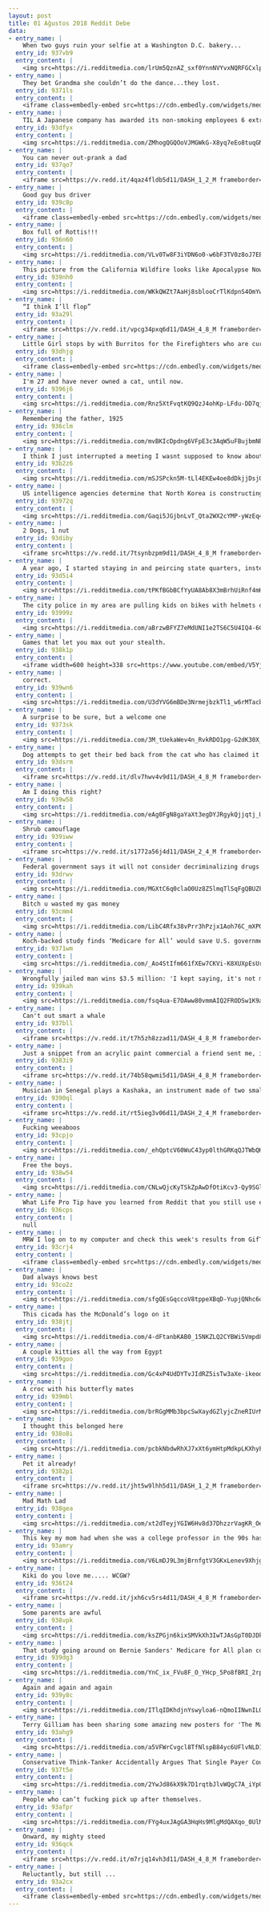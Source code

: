 ```yaml
---
layout: post
title: 01 Ağustos 2018 Reddit Debe
data:
- entry_name: |
    When two guys ruin your selfie at a Washington D.C. bakery...
  entry_id: 937vb9
  entry_content: |
    <img src=https://i.redditmedia.com/lrUm5QznAZ_sxf0YnnNVYvxNQRFGCxlpIp_5A8JruKY.jpg?s=867fcfa985815cb607a70100186efab2 frameborder=0>
- entry_name: |
    They bet Grandma she couldn’t do the dance...they lost.
  entry_id: 9371ls
  entry_content: |
    <iframe class=embedly-embed src=https://cdn.embedly.com/widgets/media.html?src=https%3A%2F%2Fgfycat.com%2Fifr%2FAggravatingColdChicken&url=https%3A%2F%2Fgfycat.com%2FAggravatingColdChicken&image=https%3A%2F%2Fthumbs.gfycat.com%2FAggravatingColdChicken-size_restricted.gif&key=522baf40bd3911e08d854040d3dc5c07&type=text%2Fhtml&schema=gfycat width=600 height=919 scrolling=no frameborder=0 allow=autoplay; fullscreen allowfullscreen=true></iframe>
- entry_name: |
    TIL A Japanese company has awarded its non-smoking employees 6 extra vacation days to compensate for the smoker’s smoke breaks
  entry_id: 93dfyx
  entry_content: |
    <img src=https://i.redditmedia.com/ZMhogQGQOoVJMGWkG-X8yq7eEo8tuqGNdbmU5_7LOpA.jpg?s=f02a89646294fdebe40364d605522748 frameborder=0>
- entry_name: |
    You can never out-prank a dad
  entry_id: 937qo7
  entry_content: |
    <iframe src=https://v.redd.it/4qaz4fldb5d11/DASH_1_2_M frameborder=0></iframe>
- entry_name: |
    Good guy bus driver
  entry_id: 939c8p
  entry_content: |
    <iframe class=embedly-embed src=https://cdn.embedly.com/widgets/media.html?src=https%3A%2F%2Fgfycat.com%2Fifr%2FWhimsicalSpiffyAurochs&url=https%3A%2F%2Fgfycat.com%2FWhimsicalSpiffyAurochs&image=https%3A%2F%2Fthumbs.gfycat.com%2FWhimsicalSpiffyAurochs-size_restricted.gif&key=2aa3c4d5f3de4f5b9120b660ad850dc9&type=text%2Fhtml&schema=gfycat width=600 height=338 scrolling=no frameborder=0 allow=autoplay; fullscreen allowfullscreen=true></iframe>
- entry_name: |
    Box full of Rottis!!!
  entry_id: 936n60
  entry_content: |
    <img src=https://i.redditmedia.com/VLv0Tw8F3iYDN6o0-w6bF3TV0z8oJ7EEuwKw_3RrRuE.jpg?s=94a0d4df190d5623baf6ca92eb706b08 frameborder=0>
- entry_name: |
    This picture from the California Wildfire looks like Apocalypse Now.
  entry_id: 939nh0
  entry_content: |
    <img src=https://i.redditmedia.com/WKkQWZt7AaHj8sblooCrTlKdpnS4OmYwXySj1QvVYiM.jpg?s=626db75c8bb3b104bdbc6af2d84e2220 frameborder=0>
- entry_name: |
    “I think I’ll flop”
  entry_id: 93a29l
  entry_content: |
    <iframe src=https://v.redd.it/vpcg34pxq6d11/DASH_4_8_M frameborder=0></iframe>
- entry_name: |
    Little Girl stops by with Burritos for the Firefighters who are currently battling the Carr forest fire in CA.
  entry_id: 93dhjg
  entry_content: |
    <iframe class=embedly-embed src=https://cdn.embedly.com/widgets/media.html?src=https%3A%2F%2Fgfycat.com%2Fifr%2FBelovedLastBallpython&url=https%3A%2F%2Fgfycat.com%2FBelovedLastBallpython&image=https%3A%2F%2Fthumbs.gfycat.com%2FBelovedLastBallpython-size_restricted.gif&key=522baf40bd3911e08d854040d3dc5c07&type=text%2Fhtml&schema=gfycat width=600 height=600 scrolling=no frameborder=0 allow=autoplay; fullscreen allowfullscreen=true></iframe>
- entry_name: |
    I'm 27 and have never owned a cat, until now.
  entry_id: 9396j6
  entry_content: |
    <img src=https://i.redditmedia.com/Rnz5XtFvqtKQ9QzJ4ohKp-LFdu-DD7qj0PjnPj0Cjr4.jpg?s=58fb6109cb96644154f31d92a5e037fe frameborder=0>
- entry_name: |
    Remembering the father, 1925
  entry_id: 936clm
  entry_content: |
    <img src=https://i.redditmedia.com/mvBKIcDpdng6VFpE3c3AqW5uFBujbmNPXnwjxG7bjz4.jpg?s=74cb784ba7f4848880408e03f31ac1e8 frameborder=0>
- entry_name: |
    I think I just interrupted a meeting I wasnt supposed to know about
  entry_id: 93b2z6
  entry_content: |
    <img src=https://i.redditmedia.com/mSJSPckn5M-tLl4EKEw4oe8dDkjjDsj02tfyVWRvUDQ.jpg?s=24ff76fa8084aec91951d7d980bf84b4 frameborder=0>
- entry_name: |
    US intelligence agencies determine that North Korea is constructing new missiles: report
  entry_id: 93972q
  entry_content: |
    <img src=https://i.redditmedia.com/Gaqi5JGjbnLvT_Qta2WX2cYMP-yWzEq4UUEev65bESQ.jpg?s=ade10961e2de8a92bc018ecfa7ce9d9d frameborder=0>
- entry_name: |
    2 Dogs, 1 nut
  entry_id: 93diby
  entry_content: |
    <iframe src=https://v.redd.it/7tsynbzpm9d11/DASH_4_8_M frameborder=0></iframe>
- entry_name: |
    A year ago, I started staying in and peircing state quarters, instead of going out and getting in trouble. Here is my collection so far.
  entry_id: 93d5i4
  entry_content: |
    <img src=https://i.redditmedia.com/tPKfBGbBCfYyUA8Ab8X3mBrhUiRnf4mHbIZ-hfQY7fI.jpg?s=d5fd8b9a147d8041ff8af3cac30c5a6c frameborder=0>
- entry_name: |
    The city police in my area are pulling kids on bikes with helmets over! My daughter won’t stop talking about it!
  entry_id: 93999z
  entry_content: |
    <img src=https://i.redditmedia.com/aBrzwBFYZ7eMdUNI1e2TS6C5U4IQ4-6CgJ0DD5NN1ds.jpg?s=1e8f0bd0499dc66ff84b92a3bbf8c171 frameborder=0>
- entry_name: |
    Games that let you max out your stealth.
  entry_id: 938k1p
  entry_content: |
    <iframe width=600 height=338 src=https://www.youtube.com/embed/V5YjlQkDz5w?feature=oembed&enablejsapi=1 frameborder=0 allow=autoplay; encrypted-media allowfullscreen></iframe>
- entry_name: |
    correct.
  entry_id: 939wn6
  entry_content: |
    <img src=https://i.redditmedia.com/U3dYVG6mBDe3NrmejbzkTl1_w6rMTacb2IMjnxYoJZE.jpg?s=506b0759f1cbd7dd31d6e1dd87e7fac6 frameborder=0>
- entry_name: |
    A surprise to be sure, but a welcome one
  entry_id: 9373sk
  entry_content: |
    <img src=https://i.redditmedia.com/3M_tUekaWev4n_RvkRDO1pg-G2dK30X_meLgClDznh4.png?s=5f9cb5fed1b4548ff854ad5eb28714d0 frameborder=0>
- entry_name: |
    Dog attempts to get their bed back from the cat who has claimed it
  entry_id: 93dsrm
  entry_content: |
    <iframe src=https://v.redd.it/dlv7hwv4v9d11/DASH_4_8_M frameborder=0></iframe>
- entry_name: |
    Am I doing this right?
  entry_id: 939w58
  entry_content: |
    <img src=https://i.redditmedia.com/eAg0FgN8gaYaXt3egDYJRgykQjjqtj_UZ1i4_8S1mQw.jpg?s=27f91e2126c201ff69880d56268692d9 frameborder=0>
- entry_name: |
    Shrub camouflage
  entry_id: 939iww
  entry_content: |
    <iframe src=https://v.redd.it/s1772a56j4d11/DASH_2_4_M frameborder=0></iframe>
- entry_name: |
    Federal government says it will not consider decriminalizing drugs beyond marijuana, despite calls from Canada’s major cities to consider measure. Montreal and Toronto are echoing Vancouver and urging government to treat drug use as public health issue, rather than criminal one.
  entry_id: 93drwv
  entry_content: |
    <img src=https://i.redditmedia.com/MGXtC6q0claO0Uz8Z5lmqTlSqFgQBUZFF9aBSvGvmbA.jpg?s=e31d07db48a015852c46443e89fa1183 frameborder=0>
- entry_name: |
    Bitch u wasted my gas money
  entry_id: 93cmm4
  entry_content: |
    <img src=https://i.redditmedia.com/LibC4Rfx38vPrr3hPzjx1Aoh76C_mXPQhVo7rNnU7uk.jpg?s=b76ebe14bce275e49957e9835cd65843 frameborder=0>
- entry_name: |
    Koch-backed study finds ‘Medicare for All’ would save U.S. government trillions
  entry_id: 9371wm
  entry_content: |
    <img src=https://i.redditmedia.com/_Ao4StIfm661fXEw7CKVi-K8XUXpEsUrpxVBQ4inKb4.jpg?s=6241b5216fb35d3ca85a6ab0bdb12858 frameborder=0>
- entry_name: |
    Wrongfully jailed man wins $3.5 million: 'I kept saying, it's not me'
  entry_id: 939kah
  entry_content: |
    <img src=https://i.redditmedia.com/fsq4ua-E7OAww80vmmAIQ2FRODSw1K9aD7ISDUq-yJE.jpg?s=f2187bd92d37d61d5cfab202ccf036af frameborder=0>
- entry_name: |
    Can't out smart a whale
  entry_id: 937bll
  entry_content: |
    <iframe src=https://v.redd.it/t7h5zh8zzad11/DASH_4_8_M frameborder=0></iframe>
- entry_name: |
    Just a snippet from an acrylic paint commercial a friend sent me, it seemed fitting
  entry_id: 9383i9
  entry_content: |
    <iframe src=https://v.redd.it/74b58qwmi5d11/DASH_4_8_M frameborder=0></iframe>
- entry_name: |
    Musician in Senegal plays a Kashaka, an instrument made of two small, bean-filled gourds that are connected by a string
  entry_id: 9390ql
  entry_content: |
    <iframe src=https://v.redd.it/rt5ieg3v06d11/DASH_2_4_M frameborder=0></iframe>
- entry_name: |
    Fucking weeaboos
  entry_id: 93cpjo
  entry_content: |
    <img src=https://i.redditmedia.com/_ehQptcV60WuC43yp0lthGRKqQJTWbQKPttcD1wNe-E.jpg?s=27afbca78d957c58f4676144edd4d825 frameborder=0>
- entry_name: |
    Free the boys.
  entry_id: 938w54
  entry_content: |
    <img src=https://i.redditmedia.com/CNLwQjcKyTSkZpAwDfOtiKcv3-Qy9SGl-CGLb95R9nc.jpg?s=6c62ad6d8880a30fd16c04137f0df094 frameborder=0>
- entry_name: |
    What Life Pro Tip have you learned from Reddit that you still use every time the situation presents itself?
  entry_id: 936cps
  entry_content: |
    null
- entry_name: |
    MRW I log on to my computer and check this week's results from GifTournament X.
  entry_id: 93crj4
  entry_content: |
    <iframe class=embedly-embed src=https://cdn.embedly.com/widgets/media.html?src=https%3A%2F%2Fgfycat.com%2Fifr%2FWatchfulAcceptableEasternglasslizard&url=https%3A%2F%2Fgfycat.com%2FWatchfulAcceptableEasternglasslizard&image=https%3A%2F%2Fthumbs.gfycat.com%2FWatchfulAcceptableEasternglasslizard-size_restricted.gif&key=2aa3c4d5f3de4f5b9120b660ad850dc9&type=text%2Fhtml&schema=gfycat width=600 height=251 scrolling=no frameborder=0 allow=autoplay; fullscreen allowfullscreen=true></iframe>
- entry_name: |
    Dad always knows best
  entry_id: 93co2z
  entry_content: |
    <img src=https://i.redditmedia.com/sfgQEsGqccoV8tppeXBqD-YupjQNhc6oMFFW18sMfpM.jpg?s=59b065fea33be114c2be83e0c1f1c64b frameborder=0>
- entry_name: |
    This cicada has the McDonald’s logo on it
  entry_id: 938jtj
  entry_content: |
    <img src=https://i.redditmedia.com/4-dFtanbKAB0_15NKZLQ2CYBWi5Vmpd8yJRdzpC5nQU.jpg?s=ead523e57f1b2d29f24692e1049938d6 frameborder=0>
- entry_name: |
    A couple kitties all the way from Egypt
  entry_id: 939goo
  entry_content: |
    <img src=https://i.redditmedia.com/Gc4xP4UdDYTvJIdRZ5isTw3aXe-ikeodJysWTV4_biE.jpg?s=9ddeb125752dbd54e7c292122e6585bc frameborder=0>
- entry_name: |
    A croc with his butterfly mates
  entry_id: 939mbl
  entry_content: |
    <img src=https://i.redditmedia.com/brRGgMMb3bpcSwXaydGZlyjcZneRIUrMBRYffIgry8A.jpg?s=87b6a338c238ab43f4fa212b875f172d frameborder=0>
- entry_name: |
    I thought this belonged here
  entry_id: 938o8i
  entry_content: |
    <img src=https://i.redditmedia.com/pcbkNbdwRhXJ7xXt6ymHtpMdkpLKXhyFZgitPl9Rd6A.jpg?s=0e57ccf7d73f72db0f990362c25a129b frameborder=0>
- entry_name: |
    Pet it already!
  entry_id: 9382p1
  entry_content: |
    <iframe src=https://v.redd.it/jht5w9lhh5d11/DASH_1_2_M frameborder=0></iframe>
- entry_name: |
    Mad Math Lad
  entry_id: 938gea
  entry_content: |
    <img src=https://i.redditmedia.com/xt2dTeyjYGIW6Hv8d37DhzzrVagKR_OefiMqrKDJKtw.jpg?s=6d34dbf9d5029d1e6eb3ef6b63aefcba frameborder=0>
- entry_name: |
    This key my mom had when she was a college professor in the 90s has circles instead of a cuts
  entry_id: 93amry
  entry_content: |
    <img src=https://i.redditmedia.com/V6LmDJ9L3mjBrnfgtV3GKxLenev9XhjgKokvJfBQ3qc.jpg?s=c50422a06e32df1b99b6b7ca450faa95 frameborder=0>
- entry_name: |
    Kiki do you love me..... WCGW?
  entry_id: 936t24
  entry_content: |
    <iframe src=https://v.redd.it/jxh6cv5rs4d11/DASH_4_8_M frameborder=0></iframe>
- entry_name: |
    Some parents are awful
  entry_id: 938vpk
  entry_content: |
    <img src=https://i.redditmedia.com/ksZPGjn6kixSMVkXh3IwTJAsGpT0DJDkDApeOpuersI.jpg?s=407d6a448af66523902546cfacf36596 frameborder=0>
- entry_name: |
    That study going around on Bernie Sanders' Medicare for All plan comes with a big catch — the US would actually be saving money overall on healthcare
  entry_id: 939dg3
  entry_content: |
    <img src=https://i.redditmedia.com/YnC_ix_FVu8F_O_YHcp_5Po8fBRI_2rpzI5TxGmY17M.jpg?s=099a43a15e21c8655518c2933d624048 frameborder=0>
- entry_name: |
    Again and again and again
  entry_id: 939y8c
  entry_content: |
    <img src=https://i.redditmedia.com/ITlqIDKhdjnYswyloa6-nQmoIINwnILQZ-mTeMdeHJg.jpg?s=c8183991eb0f0141190ff0448b13b8e6 frameborder=0>
- entry_name: |
    Terry Gilliam has been sharing some amazing new posters for 'The Man Who Killed Don Quixote' on his Facebook page. Here is one.
  entry_id: 93ahg9
  entry_content: |
    <img src=https://i.redditmedia.com/a5VFWrCvgcl8TfNlspB84yc6UFlvNLD1DMPx0MBkt24.jpg?s=124fc70397df102b64e8965988de3a1c frameborder=0>
- entry_name: |
    Conservative Think-Tanker Accidentally Argues That Single Payer Could Save Americans $2 Trillion
  entry_id: 937t5e
  entry_content: |
    <img src=https://i.redditmedia.com/2YwJd86kX9k7D1rqtbJlvWQgC7A_iYp0uHP0wig-DsI.jpg?s=85dd1b2f80955c3bd49cb003a4b2b005 frameborder=0>
- entry_name: |
    People who can’t fucking pick up after themselves.
  entry_id: 93afpr
  entry_content: |
    <img src=https://i.redditmedia.com/FYg4uxJAgGA3HqHs9MlgMdQAXqo_0UlM7CyLpxB_ADM.jpg?s=34db2942d6e05a78943b8bbdd48c3548 frameborder=0>
- entry_name: |
    Onward, my mighty steed
  entry_id: 936qck
  entry_content: |
    <iframe src=https://v.redd.it/m7rjq14vh3d11/DASH_4_8_M frameborder=0></iframe>
- entry_name: |
    Reluctantly, but still ...
  entry_id: 93a2cx
  entry_content: |
    <iframe class=embedly-embed src=https://cdn.embedly.com/widgets/media.html?src=https%3A%2F%2Fgfycat.com%2Fifr%2FSelfishOldfashionedEuropeanfiresalamander&url=https%3A%2F%2Fgfycat.com%2FSelfishOldfashionedEuropeanfiresalamander&image=https%3A%2F%2Fthumbs.gfycat.com%2FSelfishOldfashionedEuropeanfiresalamander-size_restricted.gif&key=2aa3c4d5f3de4f5b9120b660ad850dc9&type=text%2Fhtml&schema=gfycat width=320 height=178 scrolling=no frameborder=0 allow=autoplay; fullscreen allowfullscreen=true></iframe>
---
```

